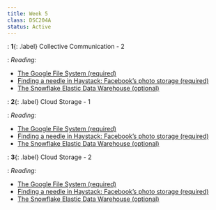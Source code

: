 ```yaml
---
title: Week 5
class: DSC204A
status: Active
---
```


: **1**{: .label} Collective Communication - 2 
<!--  : [Slides](assets/slides/11_collectives-2.pdf) &#8226; [Recording](https://drive.google.com/file/d/1iknM1y8UnHyFYYYKY3M42p2CYKx7PCCv/view?usp=sharing) &#8226; [Scribe Notes](assets/scribe_notes/Feb_5_scribe_note.pdf) -->
: *Reading:*
* [The Google File System (required)](https://static.googleusercontent.com/media/research.google.com/zh-CN//archive/gfs-sosp2003.pdf)
* [Finding a needle in Haystack: Facebook’s photo storage (required)](https://www.usenix.org/legacy/event/osdi10/tech/full_papers/Beaver.pdf)
* [The Snowflake Elastic Data Warehouse (optional)](https://info.snowflake.net/rs/252-RFO-227/images/Snowflake_SIGMOD.pdf) 


: **2**{: .label} Cloud Storage - 1
<!--  : [Slides](assets/slides/12_cloud-storage-1.pdf) &#8226; [Recording](#) &#8226; [Scribe Notes](assets/scribe_notes/Feb_7_scribe_note.pdf) -->
: *Reading:*
* [The Google File System (required)](https://static.googleusercontent.com/media/research.google.com/zh-CN//archive/gfs-sosp2003.pdf)
* [Finding a needle in Haystack: Facebook’s photo storage (required)](https://www.usenix.org/legacy/event/osdi10/tech/full_papers/Beaver.pdf)
* [The Snowflake Elastic Data Warehouse (optional)](https://info.snowflake.net/rs/252-RFO-227/images/Snowflake_SIGMOD.pdf) 


: **3**{: .label} Cloud Storage - 2
<!--  : [Slides](assets/slides/13_cloud-storage-2.pdf) &#8226; [Recording](#) &#8226; [Scribe Notes](assets/scribe_notes/Feb_9_scribe_note.pdf) -->
: *Reading:*
* [The Google File System (required)](https://static.googleusercontent.com/media/research.google.com/zh-CN//archive/gfs-sosp2003.pdf)
* [Finding a needle in Haystack: Facebook’s photo storage (required)](https://www.usenix.org/legacy/event/osdi10/tech/full_papers/Beaver.pdf)
* [The Snowflake Elastic Data Warehouse (optional)](https://info.snowflake.net/rs/252-RFO-227/images/Snowflake_SIGMOD.pdf) 
